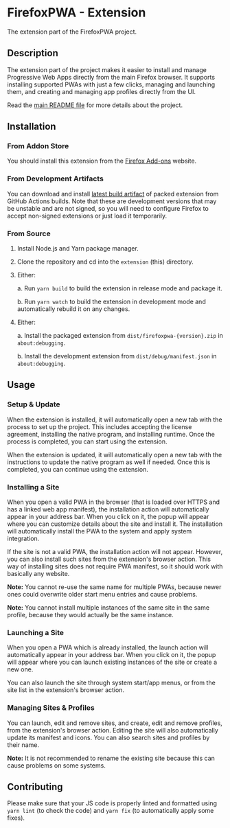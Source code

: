 FirefoxPWA - Extension
======================

The extension part of the FirefoxPWA project.

## Description

The extension part of the project makes it easier to install and manage Progressive Web Apps directly from the main Firefox browser. It supports installing supported PWAs with just a few clicks, managing and launching them, and creating and managing app profiles directly from the UI.

Read the [main README file](../README.md) for more details about the project.

## Installation

### From Addon Store

You should install this extension from the [Firefox Add-ons](https://addons.mozilla.org/firefox/addon/firefoxpwa/) website.

### From Development Artifacts

You can download and install [latest build artifact](https://github.com/filips123/FirefoxPWA/actions/workflows/native.yaml) of packed extension from GitHub Actions builds. Note that these are development versions that may be unstable and are not signed, so you will need to configure Firefox to accept non-signed extensions or just load it temporarily.

### From Source

1. Install Node.js and Yarn package manager.

2. Clone the repository and cd into the `extension` (this) directory.

3. Either:

   a. Run `yarn build` to build the extension in release mode and package it.

   b. Run `yarn watch` to build the extension in development mode and automatically rebuild it on any changes.

4. Either:

   a. Install the packaged extension from `dist/firefoxpwa-{version}.zip` in `about:debugging`.

   b. Install the development extension from `dist/debug/manifest.json` in `about:debugging`.

## Usage

### Setup & Update

When the extension is installed, it will automatically open a new tab with the process to set up the project. This includes accepting the license agreement, installing the native program, and installing runtime. Once the process is completed, you can start using the extension.

When the extension is updated, it will automatically open a new tab with the instructions to update the native program as well if needed. Once this is completed, you can continue using the extension.

### Installing a Site

When you open a valid PWA in the browser (that is loaded over HTTPS and has a linked web app manifest), the installation action will automatically appear in your address bar. When you click on it, the popup will appear where you can customize details about the site and install it. The installation will automatically install the PWA to the system and apply system integration.

If the site is not a valid PWA, the installation action will not appear. However, you can also install such sites from the extension's browser action. This way of installing sites does not require PWA manifest, so it should work with basically any website.

**Note:** You cannot re-use the same name for multiple PWAs, because newer ones could overwrite older start menu entries and cause problems.

**Note:** You cannot install multiple instances of the same site in the same profile, because they would actually be the same instance.

### Launching a Site

When you open a PWA which is already installed, the launch action will automatically appear in your address bar. When you click on it, the popup will appear where you can launch existing instances of the site or create a new one.

You can also launch the site through system start/app menus, or from the site list in the extension's browser action.

### Managing Sites & Profiles

You can launch, edit and remove sites, and create, edit and remove profiles, from the extension's browser action. Editing the site will also automatically update its manifest and icons. You can also search sites and profiles by their name.

**Note:** It is not recommended to rename the existing site because this can cause problems on some systems.

## Contributing

Please make sure that your JS code is properly linted and formatted using `yarn lint` (to check the code) and `yarn fix` (to automatically apply some fixes).
